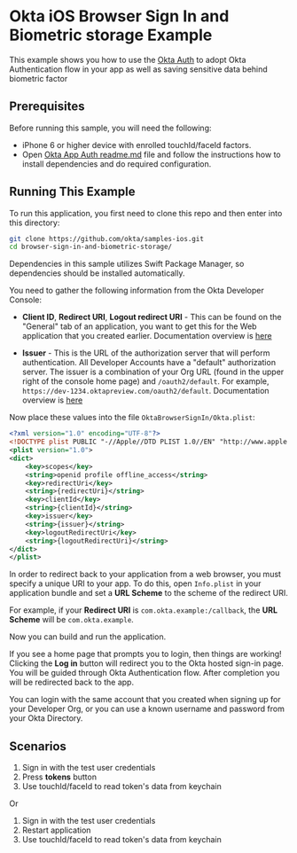 # Okta iOS Browser Sign In and Biometric storage Example

This example shows you how to use the [Okta Auth](https://github.com/okta/okta-sdk-appauth-ios) to adopt Okta Authentication flow in your app as well as saving sensitive data behind biometric factor


## Prerequisites

Before running this sample, you will need the following:

* iPhone 6 or higher device with enrolled touchId/faceId factors.
* Open [Okta App Auth readme.md](https://github.com/okta/samples-ios/blob/master/browser-sign-in/README.md) file and follow the instructions how to install dependencies and do required configuration.


## Running This Example

To run this application, you first need to clone this repo and then enter into this directory:

```bash
git clone https://github.com/okta/samples-ios.git
cd browser-sign-in-and-biometric-storage/
```

Dependencies in this sample utilizes Swift Package Manager, so dependencies should be installed automatically.

You need to gather the following information from the Okta Developer Console:

- **Client ID**, **Redirect URI**, **Logout redirect URI** - This can be found on the "General" tab of an application, you want to get this for the Web application that you created earlier.
Documentation overview is [here](https://developer.okta.com/docs/guides/find-your-app-credentials/overview/)

- **Issuer** - This is the URL of the authorization server that will perform authentication.  All Developer Accounts have a "default" authorization server.  The issuer is a combination of your Org URL (found in the upper right of the console home page) and `/oauth2/default`. For example, `https://dev-1234.oktapreview.com/oauth2/default`.
Documentation overview is [here](https://developer.okta.com/docs/guides/find-your-domain/overview/)

Now place these values into the file `OktaBrowserSignIn/Okta.plist`:

```xml
<?xml version="1.0" encoding="UTF-8"?>
<!DOCTYPE plist PUBLIC "-//Apple//DTD PLIST 1.0//EN" "http://www.apple.com/DTDs/PropertyList-1.0.dtd">
<plist version="1.0">
<dict>
    <key>scopes</key>
    <string>openid profile offline_access</string>
    <key>redirectUri</key>
    <string>{redirectUri}</string>
    <key>clientId</key>
    <string>{clientId}</string>
    <key>issuer</key>
    <string>{issuer}</string>
    <key>logoutRedirectUri</key>
    <string>{logoutRedirectUri}</string>
</dict>
</plist>

```

In order to redirect back to your application from a web browser, you must specify a unique URI to your app. To do this, open `Info.plist` in your application bundle and set a **URL Scheme** to the scheme of the redirect URI.

For example, if your **Redirect URI** is `com.okta.example:/callback`, the **URL Scheme** will be `com.okta.example`.

Now you can build and run the application.

If you see a home page that prompts you to login, then things are working!  Clicking the **Log in** button will redirect you to the Okta hosted sign-in page. You will be guided through Okta Authentication flow. After completion you will be redirected back to the app.

You can login with the same account that you created when signing up for your Developer Org, or you can use a known username and password from your Okta Directory.


## Scenarios
1. Sign in with the test user credentials
2. Press **tokens** button
3. Use touchId/faceId to read token's data from keychain

Or

1. Sign in with the test user credentials
2. Restart application
3. Use touchId/faceId to read token's data from keychain

